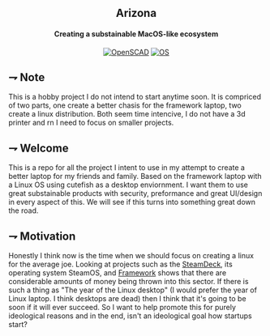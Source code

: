 <div align="center">

## Arizona
#### Creating a substainable MacOS-like ecosystem

[![OpenSCAD](https://img.shields.io/badge/Arizona--Laptop-f9d72c.svg?style=for-the-badge&logoColor=white&logo=openscad)](Chasis)
[![OS](https://img.shields.io/badge/Arizona--OS-ebb003.svg?style=for-the-badge&logoColor=white&logo=linux)](OS)

[OS]: https://github.com/21st-centuryman/Arizona-OS

</div>

## ⇁  Note
This is a hobby project I do not intend to start anytime soon. It is compriced of two parts, one create a better chasis for the framework laptop, two create a linux distribution. Both seem time intencive, I do not have a 3d printer and rn I need to focus on smaller projects.

## ⇁  Welcome
This is a repo for all the project I intent to use in my attempt to create a better laptop for my friends and family. Based on the framework laptop with a Linux OS using cutefish as a desktop enviornment. I want them to use great substainable products with security, preformance and great UI/design in every aspect of this. We will see if this turns into something great down the road.

## ⇁  Motivation
Honestly I think now is the time when we should focus on creating a linux for the average joe. Looking at projects such as the [SteamDeck](https://www.steamdeck.com/en/), its operating system SteamOS, and [Framework](https://www.frame.work) shows that there are considerable amounts of money being thrown into this sector. If there is such a thing as "The year of the Linux desktop" (I would prefer the year of Linux laptop. I think desktops are dead) then I think that it's going to be soon if it will ever succeed. So I want to help promote this for purely ideological reasons and in the end, isn't an ideological goal how startups start?
